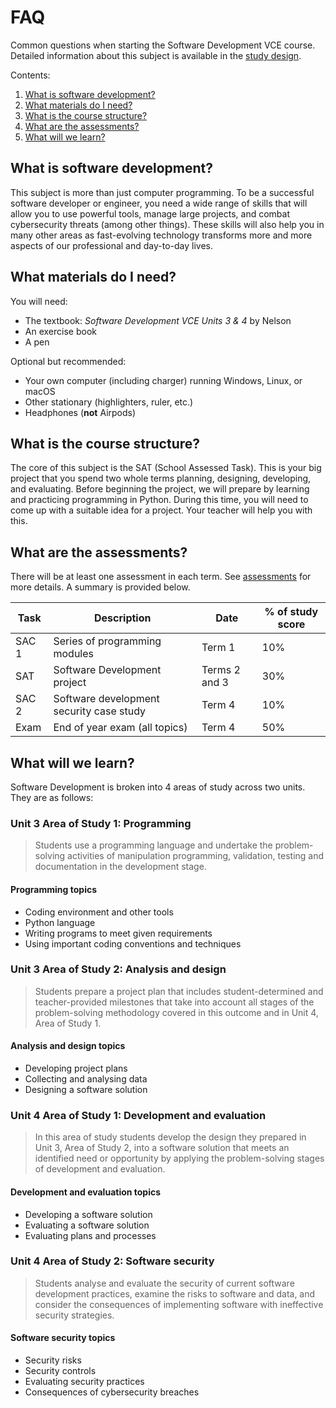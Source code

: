 # FAQ

Common questions when starting the Software Development VCE course. Detailed information about this subject is available in the [study design](https://www.vcaa.vic.edu.au/Documents/vce/computing/2020AppliedComputingSD.docx).

Contents:

1. [What is software development?](#what-is-software-development)
1. [What materials do I need?](#what-materials-do-i-need)
1. [What is the course structure?](#what-is-the-course-structure)
1. [What are the assessments?](#what-are-the-assessments)
1. [What will we learn?](#what-will-we-learn)

## What is software development?

This subject is more than just computer programming. To be a successful software developer or engineer, you need a wide range of skills that will allow you to use powerful tools, manage large projects, and combat cybersecurity threats (among other things). These skills will also help you in many other areas as fast-evolving technology transforms more and more aspects of our professional and day-to-day lives.

## What materials do I need?

You will need:

* The textbook: _Software Development VCE Units 3 & 4_ by Nelson
* An exercise book
* A pen

Optional but recommended:

* Your own computer (including charger) running Windows, Linux, or macOS
* Other stationary (highlighters, ruler, etc.)
* Headphones (**not** Airpods)

## What is the course structure?

The core of this subject is the SAT (School Assessed Task). This is your big project that you spend two whole terms planning, designing, developing, and evaluating. Before beginning the project, we will prepare by learning and practicing programming in Python. During this time, you will need to come up with a suitable idea for a project. Your teacher will help you with this.

## What are the assessments?

There will be at least one assessment in each term. See [assessments](assessments.md) for more details. A summary is provided below.

| Task | Description | Date | % of study score |
| --- | --- | --- | --- |
| SAC 1 | Series of programming modules | Term 1 | 10% |
| SAT | Software Development project | Terms 2 and 3 | 30% |
| SAC 2 | Software development security case study | Term 4 | 10% |
| Exam | End of year exam (all topics) | Term 4 | 50% |

## What will we learn?

Software Development is broken into 4 areas of study across two units. They are as follows:

### Unit 3 Area of Study 1: Programming

> Students use a programming language and undertake the problem-solving activities of manipulation programming, validation, testing and documentation in the development stage.

#### Programming topics

* Coding environment and other tools
* Python language
* Writing programs to meet given requirements
* Using important coding conventions and techniques

### Unit 3 Area of Study 2: Analysis and design

> Students prepare a project plan that includes student-determined and teacher-provided milestones that take into account all stages of the problem-solving methodology covered in this outcome and in Unit 4, Area of Study 1.

#### Analysis and design topics

* Developing project plans
* Collecting and analysing data
* Designing a software solution

### Unit 4 Area of Study 1: Development and evaluation

> In this area of study students develop the design they prepared in Unit 3, Area of Study 2, into a software solution that meets an identified need or opportunity by applying the problem-solving stages of development and evaluation.

#### Development and evaluation topics

* Developing a software solution
* Evaluating a software solution
* Evaluating plans and processes

### Unit 4 Area of Study 2: Software security

> Students analyse and evaluate the security of current software development practices, examine the risks to software and data, and consider the consequences of implementing software with ineffective security strategies.

#### Software security topics

* Security risks
* Security controls
* Evaluating security practices
* Consequences of cybersecurity breaches
